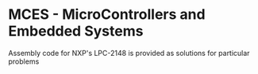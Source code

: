 # MCES - MicroControllers and Embedded Systems

Assembly code for NXP's LPC-2148 is provided as solutions for particular problems
